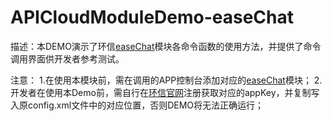 # APICloudModuleDemo-easeChat

描述：本DEMO演示了环信[easeChat](http://www.apicloud.com/mod_detail?mdId=32812)模块各命令函数的使用方法，并提供了命令调用界面供开发者参考测试。

注意：
1.在使用本模块前，需在调用的APP控制台添加对应的[easeChat](http://www.apicloud.com/mod_detail?mdId=32812)模块；
2.开发者在使用本Demo前，需自行在[环信官网](http://www.easemob.com)注册获取对应的appKey，并复制写入原config.xml文件中的对应位置，否则DEMO将无法正确运行；

